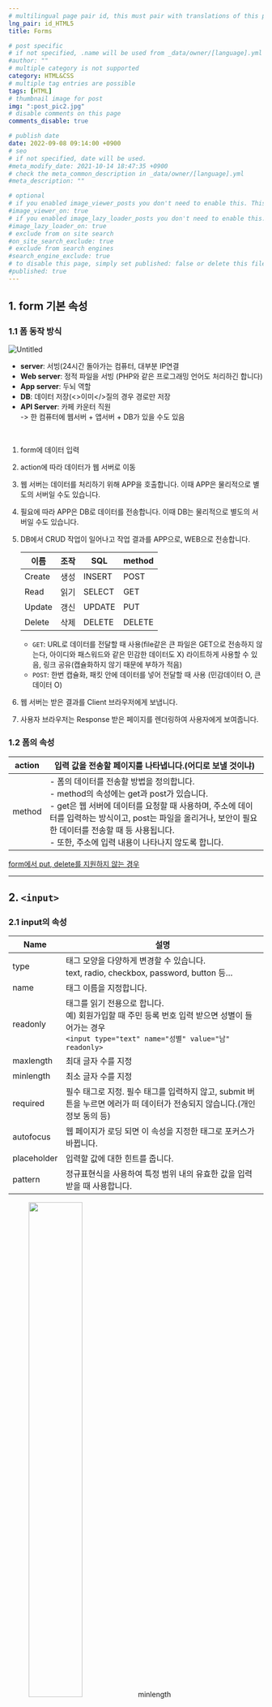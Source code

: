 ```yaml
---
# multilingual page pair id, this must pair with translations of this page. (This name must be unique)
lng_pair: id_HTML5
title: Forms

# post specific
# if not specified, .name will be used from _data/owner/[language].yml
#author: ""
# multiple category is not supported
category: HTML&CSS
# multiple tag entries are possible
tags: [HTML]
# thumbnail image for post
img: ":post_pic2.jpg"
# disable comments on this page
comments_disable: true

# publish date
date: 2022-09-08 09:14:00 +0900
# seo
# if not specified, date will be used.
#meta_modify_date: 2021-10-14 18:47:35 +0900
# check the meta_common_description in _data/owner/[language].yml
#meta_description: ""

# optional
# if you enabled image_viewer_posts you don't need to enable this. This is only if image_viewer_posts = false
#image_viewer_on: true
# if you enabled image_lazy_loader_posts you don't need to enable this. This is only if image_lazy_loader_posts = false
#image_lazy_loader_on: true
# exclude from on site search
#on_site_search_exclude: true
# exclude from search engines
#search_engine_exclude: true
# to disable this page, simply set published: false or delete this file
#published: true
---
```


## 1. form 기본 속성

### 1.1 폼 동작 방식

![Untitled](https://s3.us-west-2.amazonaws.com/secure.notion-static.com/eed05f98-2c67-4a0f-b350-5a45b7681f55/Untitled.png?X-Amz-Algorithm=AWS4-HMAC-SHA256&X-Amz-Content-Sha256=UNSIGNED-PAYLOAD&X-Amz-Credential=AKIAT73L2G45EIPT3X45%2F20220907%2Fus-west-2%2Fs3%2Faws4_request&X-Amz-Date=20220907T160505Z&X-Amz-Expires=86400&X-Amz-Signature=1f6552a511f89a57e1e65e585d3580ae102d1652a4c00667ba0c7316e4f33bef&X-Amz-SignedHeaders=host&response-content-disposition=filename%20%3D%22Untitled.png%22&x-id=GetObject)

<aside>

- <strong>server</strong>: 서빙(24시간 돌아가는 컴퓨터, 대부분 IP연결<br>
- <strong>Web server</strong>: 정적 파일을 서빙 (PHP와 같은 프로그래밍 언어도 처리하긴 합니다)<br>
- <strong>App server</strong>: 두뇌 역할<br>
- <strong>DB</strong>: 데이터 저장(<>이미</>질의 경우 경로만 저장<br>
- <strong>API Server</strong>: 카페 카운터 직원<br>
  -> 한 컴퓨터에 웹서버 + 앱서버 + DB가 있을 수도 있음<br>

</aside>

<br>

1. form에 데이터 입력
2. action에 따라 데이터가 웹 서버로 이동
3. 웹 서버는 데이터를 처리하기 위해 APP을 호출합니다. 이때 APP은 물리적으로 별도의 서버일 수도 있습니다.
4. 필요에 따라 APP은 DB로 데이터를 전송합니다. 이때 DB는 물리적으로 별도의 서버일 수도 있습니다.
5. DB에서 CRUD 작업이 일어나고 작업 결과를 APP으로, WEB으로 전송합니다.

   | 이름   | 조작 | SQL    | method |
   | ------ | ---- | ------ | ------ |
   | Create | 생성 | INSERT | POST   |
   | Read   | 읽기 | SELECT | GET    |
   | Update | 갱신 | UPDATE | PUT    |
   | Delete | 삭제 | DELETE | DELETE |

   - `GET`: URL로 데이터를 전달할 때 사용(file같은 큰 파일은 GET으로 전송하지 않는다, 아이디와 패스워드와 같은 민감한 데이터도 X) 라이트하게 사용할 수 있음, 링크 공유(캡슐화하지 않기 때문에 부하가 적음)
   - `POST`: 한번 캡슐화, 패킷 안에 데이터를 넣어 전달할 때 사용 (민감데이터 O, 큰 데이터 O)

6. 웹 서버는 받은 결과를 Client 브라우저에게 보냅니다.
7. 사용자 브라우저는 Response 받은 페이지를 렌더링하여 사용자에게 보여줍니다.

### 1.2 폼의 속성

| action | 입력 값을 전송할 페이지를 나타냅니다.(어디로 보낼 것이냐)                                                                                                                                                                                                                                                  |
| ------ | ---------------------------------------------------------------------------------------------------------------------------------------------------------------------------------------------------------------------------------------------------------------------------------------------------------- |
| method | - 폼의 데이터를 전송할 방법을 정의합니다.<br>- method의 속성에는 get과 post가 있습니다.<br>- get은 웹 서버에 데이터를 요청할 때 사용하며, 주소에 데이터를 입력하는 방식이고, post는 파일을 올리거나, 보안이 필요한 데이터를 전송할 때 등 사용됩니다.<br>- 또한, 주소에 입력 내용이 나타나지 않도록 합니다. |

[form에서 put, delete를 지원하지 않는 경우](https://c3epmos.tistory.com/61)

<hr>

## 2. `<input>`

### 2.1 input의 속성

| Name        | 설명                                                                                                                                                       |
| ----------- | ---------------------------------------------------------------------------------------------------------------------------------------------------------- |
| type        | 태그 모양을 다양하게 변경할 수 있습니다.<br>text, radio, checkbox, password, button 등…                                                                    |
| name        | 태그 이름을 지정합니다.                                                                                                                                    |
| readonly    | 태그를 읽기 전용으로 합니다.<br>예) 회원가입할 때 주민 등록 번호 입력 받으면 성별이 들어가는 경우<br>`<input type="text" name="성별" value="남" readonly>` |
| maxlength   | 최대 글자 수를 지정                                                                                                                                        |
| minlength   | 최소 글자 수를 지정                                                                                                                                        |
| required    | 필수 태그로 지정. 필수 태그를 입력하지 않고, submit 버튼을 누르면 에러가 떠 데이터가 전송되지 않습니다.(개인정보 동의 등)                                  |
| autofocus   | 웹 페이지가 로딩 되면 이 속성을 지정한 태그로 포커스가 바뀝니다.                                                                                           |
| placeholder | 입력할 값에 대한 힌트를 줍니다.                                                                                                                            |
| pattern     | 정규표현식을 사용하여 특정 범위 내의 유효한 값을 입력 받을 때 사용합니다.                                                                                  |

<figure>
<img src="https://s3.us-west-2.amazonaws.com/secure.notion-static.com/d75f1212-d283-48a7-8560-27af070782ed/Untitled.png?X-Amz-Algorithm=AWS4-HMAC-SHA256&X-Amz-Content-Sha256=UNSIGNED-PAYLOAD&X-Amz-Credential=AKIAT73L2G45EIPT3X45%2F20220907%2Fus-west-2%2Fs3%2Faws4_request&X-Amz-Date=20220907T160758Z&X-Amz-Expires=86400&X-Amz-Signature=cf8cb41d2f0c2b5ee05e5cc2c61daa8447d0b1f85a5a8d2adcd374c2557f7fc8&X-Amz-SignedHeaders=host&response-content-disposition=filename%20%3D%22Untitled.png%22&x-id=GetObject" width="50%">
<figurecaption>minlength</figurecaption>
</figure>
<figure>
<img src="https://s3.us-west-2.amazonaws.com/secure.notion-static.com/f886d2fe-1703-4d59-b0ae-899afd9a2818/Untitled.png?X-Amz-Algorithm=AWS4-HMAC-SHA256&X-Amz-Content-Sha256=UNSIGNED-PAYLOAD&X-Amz-Credential=AKIAT73L2G45EIPT3X45%2F20220907%2Fus-west-2%2Fs3%2Faws4_request&X-Amz-Date=20220907T161657Z&X-Amz-Expires=86400&X-Amz-Signature=856cbc6062c46ae7678736cb189b11c71e8c005db714920f236becd7ba4ae5c4&X-Amz-SignedHeaders=host&response-content-disposition=filename%20%3D%22Untitled.png%22&x-id=GetObject" width="50%">
<figurecaption>required</figurecaption>
</figure>

### 2.2 input 타입

| type     | 설명                                                              |
| -------- | ----------------------------------------------------------------- |
| text     | 입력한 text를 그대로 표현                                         |
| button   | 누를 수 있는 간단한 버튼을 만드는 input                           |
| password | 마스크 처리된 text input                                          |
| search   | 검색 창으로 사용할 수 있는 input → 우측에서 검색어 삭제할 수 있음 |
| date     | 날짜 입력                                                         |
| time     | 시간 입력                                                         |
| range    | 슬라이드 바 형식의 input                                          |
| number   | 숫자 선택                                                         |
| color    | 색 선택                                                           |
| radio    | 선택 항목 중 택 1                                                 |
| checkbox | 선택 항목 중 다중선택(0~)                                         |
| file     | 파일 업로드                                                       |
| email    | 이메일 주소 입력                                                  |
| url      | 웹페이지 주소 입력                                                |
| tel      | 전화번호 입력                                                     |

### form에 없는 데이터를 같이 넘기고 싶다면(사용자가 입력하지 않아도 필요한 값이 있을 때)

- 예시
  - 사용자가 접속한 IP
  - 로그인한 상태에서의 계정 정보
  - 게시물의 답글인 경우 게시물의 ID
- `<input type=”hidden”>`으로 처리
  - form에서 제출되는 데이터를 자바스크립트로 수정하는 일은 가능하면 하지 않는 것이 좋음
  - form에 없는 데이터를 추가하고 싶다면 hidden으로 input하나 더 만들어 value를 javascript로 추가하는 방식을 사용할 것

```html
<!DOCTYPE html>
<html lang="en">
  <head>
    <meta charset="UTF-8" />
    <meta http-equiv="X-UA-Compatible" content="IE=edge" />
    <meta name="viewport" content="width=device-width, initial-scale=1.0" />
    <title>Document</title>
  </head>
  <body>
    <form action="" method="">
      <input type="text" name="이름" value="홍길동" />
      <input type="hidden" name="나이" value="10" />
      <button type="submit">제출</button>
    </form>
  </body>
</html>
```

<hr>

## 3. `<label>`

- 무엇을 입력해야 하는지 설명
- 시각 장애인들도 폼을 사용할 수 있도록 시멘틱한 `<label`> 요소 사용할 것

### 3.1 `<label`>의 사용법

- 텍스트의 설명과 input 모두 포함
  ```html
  <label>
    이름:
    <input type="name" />
  </label>
  ```
- 폼 입력에서 분리하여 `for` 속성을 이용해 레이블을 지정하는 방식
  - id맞춰야 함
  ```html
  <label for="fullname">이름:</label>
  <input type="text" name="name" id="fullname" />
  ```

### 3.2 for 속성

<aside>
⚠️ &lt;labe&gt; for=”값”` == 해당 레이블이 속할 폼 컨트롤의 `id` 값과 일치

</aside>

- 레이블과 폼 컨트롤이 연결되면 레이블을 선택해도 해당하는 폼 컨트롤이 선택된 것과 같이 작동
- 사용자는 클릭 할 수 있는 영역이 더 넓어져 폼을 쉽게 사용할 수 있다.

<hr>

## 4. `<select>`

- 드롭다운 리스트 박스를 생성합니다.
- 리스트 박스안의 아이템을 만들 때에는 `<option>` 태그를 사용

```html
<form action="">
  <label for="myDevice"
    >현재 사용하고 있는 스마트폰의 제조사를 선택해주세요</label
  >
  <select name="device" id="myDevice">
    <option value="iphone">아이폰</option>
    <option value="galaxy">갤럭시폰</option>
    <option value="ㅜㅜ">LG폰</option>
  </select>
</form>
```

### 4.1 `<select>`의 속성들

- `multiple`
  - 속성을 사용하면 사용자가 여러개의 `option` 요소 다중 선택 가능
  - 단, 단순 클릭으로는 선택되지 않으며 windows 에서는 `ctrl`, OSX 에서는 `command` 버튼을 누르고 클릭해야 여러개를 선택할 수 있다.
- `size`
  - 드롭다운 리스트에서 한번에 보여줄 수 있는 `option`의 갯수를 조절

### 4.2 `<option>`의 속성들

- `value` 속성
  - 선택값에 따라 서버에 어떠한 값을 전송할지 설정할 수 있습니다.
- `selected` 속성
  - 기본으로 선택되는 옵션을 지정
  - `selected` 옵션을 사용하지 않으면 첫번째 `<option>` 이 페이지 로드 시 선택되고, 아무것도 선택하지 않고 데이터를 서버로 전송하면 첫번째 `<option>` 값의 `value` 가 전송됩니다.

<hr>

## 5. `<fieldset>`

- 자식 요소로 사용되는 폼 컨트롤들을 그룹화
- 폼 내용이 방대하여 섹션별로 나눌 필요성이 있을 경우 유용
- 브라우저가 기본적으로 구현하는 스타일을 보시면 그 의미가 더 명확.

```html
<!-- 브라우저에서 어떻게 표현되는지 확인해보세요 -->
<form action="">
  <fieldset>
    <legend>개인정보</legend>
    <label for="myName">이름</label>
    <input type="text" name="name" id="myName" />
    <label for="myTel">전화번호</label>
    <input type="tel" name="tel" id="myTel" />
    <label for="myEmail">이메일</label>
    <input type="email" name="email" id="myEmail" />
  </fieldset>
  <fieldset>
    <legend>개인정보 제공 동의</legend>
    <label for="checkAgree">개인정보 제공에 동의하십니까?</label>
    <input type="checkbox" name="agree" id="checkAgree" />
  </fieldset>
</form>
```

<hr>

## 6. `<legend>`

- `<fieldset>` 태그 바로 뒤에 위치
- 폼 그룹의 목적을 나타내는 **제목**을 의미
- 반드시 `<fieldset>` 안의 첫번째 자식으로 사용해야합니다.

```html
<fieldset>
  <legend>회원정보입력</legend>
  <ul>
    <li>
      <label for="member_id">아이디</label>
      <div>
        <input type="text" required placeholder="아이디 입력" id="member_id" />
        <button type="button">.......</button>
      </div>
    </li>
  </ul>
</fieldset>
```

<hr>

## 7. `<button>`

- 클릭 가능한 버튼
- 버튼의 모습을 다양하게 제어하고 버튼 내부에 다른 자식 요소를 추가하고 싶을 때 사용

### 7.1 button 태그의 type (버튼의 행동 방식)

type은 버튼의 행동 방식을 설정하는 속성

- `type: submit`
  - 버튼이 서버로 양식 데이터를 제출
  - <strong>기본값(intial value)</strong>이며, 유효하지 않은 값일 때도 사용
  - 페이지가 리프레시됨
- `type: reset`
  - `<input type="reset">`처럼, form의 모든 값을 초기화
- `type: button`
  - 클릭 가능한 버튼
  - 사용자가 기능을 부여하기 전까지는 별 다른 작동을 하지 X

<img src="https://s3.us-west-2.amazonaws.com/secure.notion-static.com/d6a888c7-3375-4b6f-95e1-f87866955c85/%E1%84%89%E1%85%B3%E1%84%8F%E1%85%B3%E1%84%85%E1%85%B5%E1%86%AB%E1%84%89%E1%85%A3%E1%86%BA_2021-10-30_%E1%84%8B%E1%85%A9%E1%84%92%E1%85%AE_7.42.14.png?X-Amz-Algorithm=AWS4-HMAC-SHA256&X-Amz-Content-Sha256=UNSIGNED-PAYLOAD&X-Amz-Credential=AKIAT73L2G45EIPT3X45%2F20220907%2Fus-west-2%2Fs3%2Faws4_request&X-Amz-Date=20220907T162644Z&X-Amz-Expires=86400&X-Amz-Signature=a0586e19d79c26731e385b2bc583012842a2bff783ef64e0a1bd8ce0970202f5&X-Amz-SignedHeaders=host&response-content-disposition=filename%20%3D%22%25E1%2584%2589%25E1%2585%25B3%25E1%2584%258F%25E1%2585%25B3%25E1%2584%2585%25E1%2585%25B5%25E1%2586%25AB%25E1%2584%2589%25E1%2585%25A3%25E1%2586%25BA%25202021-10-30%2520%25E1%2584%258B%25E1%2585%25A9%25E1%2584%2592%25E1%2585%25AE%25207.42.14.png%22&x-id=GetObject" width="400px">

```html
<!-- 네이버 메인 화면의 검색 버튼 html 구조 -->

<button id="search_btn" type="submit" title="검색">
  <span class="blind">검색</span>
  <span class="ico_search_submit"></span>
</button>
```

### 7.2 Input vs button 무엇을 써야할까?

| `<button>`                                                                                        |  `<input>`            |
| ------------------------------------------------------------------------------------------------- | --------------------- | ------------------------------------------ |
| 닫는 태그가 있음                                                                                  | 닫는 태그가 없음      |
| - 내부에 여러가지 자식 컨텐츠를 추가할 수 있다<br>- 가상 요소 사용 가능 (예. ::after , ::before ) | 가상 요소 사용 불가능 | value 특성에 텍스트 값 밖에 지정할 수 없음 |

→ 더 다채롭고 멋진 스타일을 적용해야 한다면 `<button>` 요소를 우선적으로 고려해 볼 것

<hr>

## 8. `<textarea>`

여러 줄의 text를 입력받기

### 8.1 `<textarea>`의 주요 속성

1. `cols`
   - textarea 입력창의 넓이
   - 문자의 평균적인 넓이를 기준
   - 양수 값만 사용할 수 있으며 기본값은 20입니다.
2. `rows`
   - textarea 입력창의 줄 수

```html
<textarea
  name=""
  id=""
  cols="40"
  rows="10"
  maxlength="10"
  minlength="5"
></textarea>
```

<hr>

## 9. `<datalist>`

- `<select>`와 `<input>` 을 섞어서 사용할 수 있도록함
- 정해진 옵션 외에 사용자가 원하는 임의의 값을 직접 입력할 수 있게끔 해주는 태그

<aside>
⚠️ &lt;input&gt; 의 list 속성 == &lt;datalist&gt; 요소의 `id` 속성과 연결하여 사용.

</aside>

<br>

```html
<label for="solasystem">원하는 행성을 선택하세요 : </label>
<input type="text" id="solasystem" list="planets" name="planets" />
<datalist id="planets">
  <option value="수성">수성</option>
  <option value="금성">금성</option>
  <option value="지구">지구</option>
  <option value="화성">화성</option>
</datalist>
```

---

<aside>
⚠️ 자주 사용되는 속성

- checked : 체크상태 표시
- required : 필수값
- min : 최솟값
- max : 최댓값
- value : 입력된 값
- placeholder : 입력값 힌트
- minlength : 최소 길이
- maxlength : 최대 길이
</aside>
